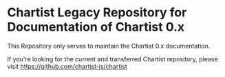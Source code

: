 # Chartist Legacy Repository for Documentation of Chartist 0.x

This Repository only serves to maintain the Chartist 0.x documentation.

If you're looking for the current and transferred Chartist repository,
please visit https://github.com/chartist-js/chartist
